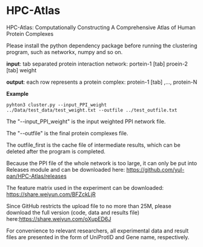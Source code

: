 # HPC-Atlas

HPC-Atlas: Computationally Constructing A Comprehensive Atlas of Human Protein Complexes

Please install the python dependency package before running the clustering program, such as networkx, numpy and so on.

**input**:
      tab separated protein interaction network: portein-1 [tab] proein-2 [tab] weight

**output**:
      each row represents a protein complex: protein-1 [tab] ,..., protein-N

**Example**
```
pyhton3 cluster.py --input_PPI_weight ../Data/test_data/test_weight.txt --outfile ../test_outfile.txt
```

The "--input_PPI_weight" is the input weighted PPI network file.

The "--outfile" is the final protein complexes file.

The outfile_first is the cache file of intermediate results, which can be deleted after the program is completed.

Because the PPI file of the whole network is too large, it can only be put into Releases module and can be downloaded here: https://github.com/yul-pan/HPC-Atlas/releases

The feature matrix used in the experiment can be downloaded: https://share.weiyun.com/BFZckLjR

Since GitHub restricts the upload file to no more than 25M, please download the full version (code, data and results file) here:https://share.weiyun.com/oXupED6J

For convenience to relevant researchers, all experimental data and result files are presented in the form of UniProtID and Gene name, respectively.
